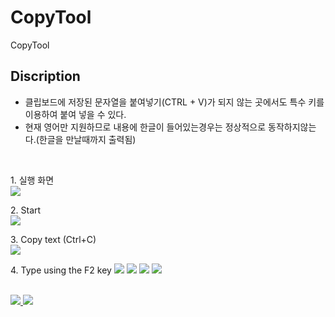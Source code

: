 # CopyTool
CopyTool

## Discription
* 클립보드에 저장된 문자열을 붙여넣기(CTRL + V)가 되지 않는 곳에서도 특수 키를 이용하여  붙여 넣을 수 있다. 
* 현재 영어만 지원하므로 내용에 한글이 들어있는경우는 정상적으로 동작하지않는다.(한글을 만날때까지 출력됨)

</br>
<p>
1. 실행 화면</br>
<img src="https://user-images.githubusercontent.com/19161231/47775137-39a4b900-dd32-11e8-9667-7445fca358e4.png">
</p>

<p>
2. Start</br>
<img src="https://user-images.githubusercontent.com/19161231/47775381-d36c6600-dd32-11e8-95ef-3fc2a12efd10.png">
</p>

<p>
3. Copy text (Ctrl+C)</br>
<kbd>
<img src="https://user-images.githubusercontent.com/19161231/47775360-c94a6780-dd32-11e8-9f49-151460ba076c.png">
</kbd>
</p>

<p>
4. Type using the F2 key
<img src="https://user-images.githubusercontent.com/19161231/47777158-77581080-dd37-11e8-9593-4ba86e7b55ac.gif">
<img src="https://user-images.githubusercontent.com/19161231/52037775-50e28500-2573-11e9-98e4-2c11c534fed0.gif">
<img src="https://user-images.githubusercontent.com/19161231/52038081-6d32f180-2574-11e9-80ae-d8675ec19a91.gif">
<img src="https://user-images.githubusercontent.com/19161231/52038082-6dcb8800-2574-11e9-8c25-2fc030c10d53.gif">
</p>



</br> 
<a href="mailto:dydtjr1994@gmail.com" target="_blank">
  <img src="https://img.shields.io/badge/E--mail-Yongseok%20choi-yellow.svg">
</a>
<a href="https://dydtjr1128.github.io/" target="_blank">
  <img src="https://img.shields.io/badge/Blog-cys__star%27s%20Blog-blue.svg">
</a>
